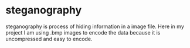 # steganography
steganography is process of hiding information in a image file. Here in my project I am using .bmp images to encode the data because it is uncompressed and easy to encode.
